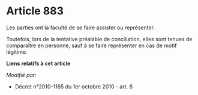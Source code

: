 # Article 883

Les parties ont la faculté de se faire assister ou représenter.

Toutefois, lors de la tentative préalable de conciliation, elles sont tenues de comparaître en personne, sauf à se faire
représenter en cas de motif légitime.

**Liens relatifs à cet article**

_Modifié par_:

  - Décret n°2010-1165 du 1er octobre 2010 - art. 8
